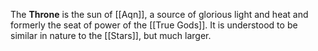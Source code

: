 The **Throne** is the sun of [[Aqn]], a source of glorious light and heat and formerly the seat of power of the [[True Gods]]. It is understood to be similar in nature to the [[Stars]], but much larger.